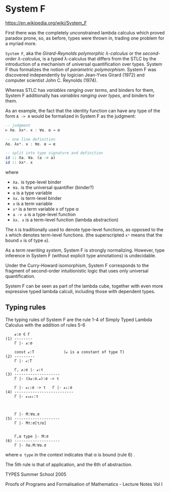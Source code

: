 # System F

https://en.wikipedia.org/wiki/System_F

First there was the completely unconstrained lambda calculus which proved paradox prone, so, as before, types were thrown in, trading one problem for a myriad more.

`System F`, aka the *Girard-Reynolds polymorphic λ-calculus* or the *second-order λ-calculus*, is a typed λ-calculus that differs from the STLC by the introduction of a mechanism of universal quantification over types. System F thus formalizes the notion of *parametric polymorphism*. System F was discovered independently by logician Jean-Yves Girard (1972) and computer scientist John C. Reynolds (1974).

Whereas STLC has *variables ranging over terms*, and binders for them, System F additionally has *variables ranging over types*, and binders for them.

As an example, the fact that the identity function can have any type of the form `A -> A` would be formalized in System F as the judgment:

```hs
-- judgment
⊢ Λα. λxᵃ. x : ∀α. α → α

-- one line definition
Λα. λxᵃ. x : ∀α. α → α

-- split into type signature and definition
id :: Λa. ∀a. (a -> a)
id :: λxᵃ. x
```

where
- `Λa.` is type-level binder
- `∀a.` is the universal quantifier (binder?)
- `α` is a type variable
- `λx.` is term-level binder
- `x` is a term variable
- `xᵃ` is a term variable x of type α
- `a -> a` is a type-level function
- `λx. x` is a term-level function (lambda abstraction)


The `Λ` is traditionally used to denote type-level functions, as opposed to the `λ` which denotes term-level functions. (the superscripted `xᵃ` means that the bound `x` is of type `α`).


As a *term rewriting system*, System F is strongly normalizing. However, type inference in System F (without explicit type annotations) is undecidable.

Under the Curry-Howard isomorphism, System F corresponds to the fragment of second-order intuitionistic logic that uses only universal quantification.

System F can be seen as part of the lambda cube, together with even more expressive typed lambda calculi, including those with dependent types.


## Typing rules

The typing rules of System F are the rule 1-4 of Simply Typed Lambda Calculus with the addition of rules 5-6

```
    𝔁:σ ∈ Γ
(1) --------
    Γ |- 𝔁:σ

    𝚌𝚘𝚗𝚜𝚝 𝓬:T             (𝓬 is a constant of type T)
(2) ---------
    Γ |- 𝓬:T

    Γ, 𝔁:σ |- 𝓮:τ
(3) --------------------
    Γ |- (λ𝔁:σ.𝓮):σ -> τ

    Γ |- 𝓮₁:σ -> τ   Γ |- 𝓮₂:σ
(4) --------------------------
    Γ |- 𝓮₁𝓮₂:τ



    Γ |- M:∀α.σ
(5) --------------------
    Γ |- Mτ:σ[τ/α]


    Γ,α type |- M:σ
(6) --------------------
    Γ |- Λα.M:∀α.σ
```

where `α type` in the context indicates that α is bound (rule 6) .

The 5th rule is that of application, and the 6th of abstraction.

TYPES Summer School 2005

Proofs of Programs and Formalisation of Mathematics - Lecture Notes Vol I
